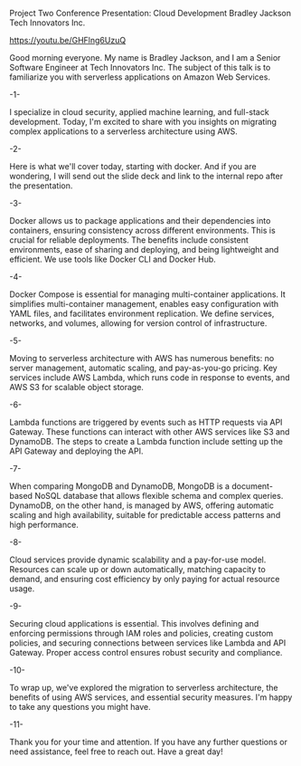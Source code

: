 Project Two Conference Presentation: Cloud Development
Bradley Jackson  
Tech Innovators Inc.

https://youtu.be/GHFlng6UzuQ

Good morning everyone. My name is Bradley Jackson, and I am a Senior Software Engineer at Tech Innovators Inc.
The subject of this talk is to familiarize you with serverless applications on Amazon Web Services.

-1-

I specialize in cloud security, applied machine learning, and full-stack development.
Today, I'm excited to share with you insights on migrating complex applications to a serverless architecture using AWS.

-2-

Here is what we'll cover today, starting with docker. And if you are wondering, I will send out the slide deck and link to the internal repo after the presentation.

-3-


Docker allows us to package applications and their dependencies into containers, ensuring consistency across different environments. This is crucial for reliable deployments. The benefits include consistent environments, ease of sharing and deploying, and being lightweight and efficient. We use tools like Docker CLI and Docker Hub.

-4-

Docker Compose is essential for managing multi-container applications. It simplifies multi-container management, enables easy configuration with YAML files, and facilitates environment replication. We define services, networks, and volumes, allowing for version control of infrastructure.

-5-

Moving to serverless architecture with AWS has numerous benefits: no server management, automatic scaling, and pay-as-you-go pricing. Key services include AWS Lambda, which runs code in response to events, and AWS S3 for scalable object storage.

-6-

Lambda functions are triggered by events such as HTTP requests via API Gateway. These functions can interact with other AWS services like S3 and DynamoDB. The steps to create a Lambda function include setting up the API Gateway and deploying the API.

-7-

When comparing MongoDB and DynamoDB, MongoDB is a document-based NoSQL database that allows flexible schema and complex queries. DynamoDB, on the other hand, is managed by AWS, offering automatic scaling and high availability, suitable for predictable access patterns and high performance.

-8-

Cloud services provide dynamic scalability and a pay-for-use model. Resources can scale up or down automatically, matching capacity to demand, and ensuring cost efficiency by only paying for actual resource usage.

-9-

Securing cloud applications is essential. This involves defining and enforcing permissions through IAM roles and policies, creating custom policies, and securing connections between services like Lambda and API Gateway. Proper access control ensures robust security and compliance.

-10-

To wrap up, we've explored the migration to serverless architecture, the benefits of using AWS services, and essential security measures. I'm happy to take any questions you might have.

-11-

Thank you for your time and attention. If you have any further questions or need assistance, feel free to reach out. Have a great day!
